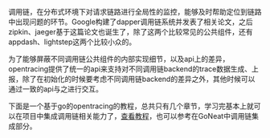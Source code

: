调用链，在分布式环境下对请求链路进行全局性的监控，能够及时帮助定位到链路中出现问题的环节。Google构建了dapper调用链系统并发表了相关论文，之后zipkin、jaeger基于这篇论文也诞生了，除了这两个比较常见的公共组件，还有appdash、lightstep这两个比较小众的。

为了能够屏蔽不同调用链公共组件的内部实现细节，以及api上的差异，opentracing提供了统一的api来支持对不同调用链backend的trace数据生成、上报，除了在初始化的时候要考虑不同调用链backend的差异之外，其他时候可以通过一致的api与之进行交互。

下面是一个基于go的opentracing的教程，总共只有几个章节，学习完基本上就可以在项目中集成调用链相关能力了，[查看教程](https://github.com/yurishkuro/opentracing-tutorial/tree/master/go)，也可以参考在GoNeat中调用链集成部分。